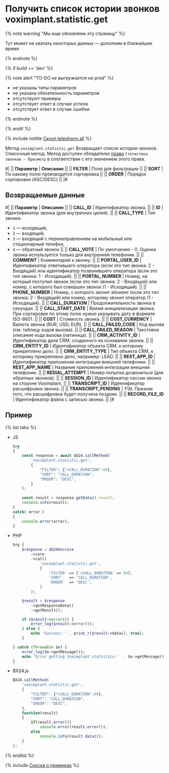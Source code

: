 # Получить список истории звонков voximplant.statistic.get

{% note warning "Мы еще обновляем эту страницу" %}

Тут может не хватать некоторых данных — дополним в ближайшее время

{% endnote %}

{% if build == 'dev' %}

{% note alert "TO-DO _не выгружается на prod_" %}

- не указаны типы параметров
- не указана обязательность параметров
- отсутствуют примеры
- отсутствует ответ в случае успеха
- отсутствует ответ в случае ошибки

{% endnote %}

{% endif %}

{% include notitle [Скоуп telephony all](./_includes/scope-telephony-all.md) %}

Метод `voximplant.statistic.get` Возвращает список истории звонков. Списочный метод. Метод доступен обладателю [права](https://helpdesk.bitrix24.ru/open/18177766/) `Статистика звонков - Просмотр` в соответствии с его значением этого права.

#|
|| **Параметр** | **Описание** ||
|| **FILTER** | Поля для фильтрации ||
|| **SORT** | По какому полю производится сортировка ||
|| **ORDER** | Порядок сортировки (ASC/DESC) ||
|#

## Возвращаемые данные

#|
|| **Параметр** | **Описание** ||
|| **CALL_ID** | Идентификатор звонка. ||
|| **ID** | Идентификатор звонка (для внутренних целей). ||
|| **CALL_TYPE** | Тип звонка: 
- `1` — исходящий,
- `2` — входящий,
- `3` — входящий с перенаправлением на мобильный или стационарный телефон,
- `4` — обратный звонок ||
|| **CALL_VOTE** | По умолчанию - 0. Оценка звонка используется только для внутренней телефонии. ||
|| **COMMENT** | Комментарий к звонку. ||
|| **PORTAL_USER_ID** | Идентификатор ответившего оператора (если это тип звонка: 2 - Входящий) или идентификатор позвонившего оператора (если это тип звонка: 1 - Исходящий). ||
|| **PORTAL_NUMBER** | Номер, на который поступил звонок (если это тип звонка: 2 - Входящий) или номер, с которого был совершен звонок (1 - Исходящий). ||
|| **PHONE_NUMBER** | Номер, с которого звонит абонент (если это тип звонка: 2 - Входящий) или номер, которому звонит оператор (1 - Исходящий). ||
|| **CALL_DURATION** | Продолжительность звонка в секундах. ||
|| **CALL_START_DATE** | Время инициализации звонка. При сортировке по этому полю нужно указывать дату в формате ISO-8601. ||
|| **COST** | Стоимость звонка. ||
|| **COST_CURRENCY** | Валюта звонка (RUR, USD, EUR). ||
|| **CALL_FAILED_CODE** | Код вызова (см. таблицу кодов вызова). ||
|| **CALL_FAILED_REASON** | Текстовое описание кода вызова (латиница). ||
|| **CRM_ACTIVITY_ID** | Идентификатор дела CRM, созданного на основании звонка. ||
|| **CRM_ENTITY_ID** | Идентификатор объекта CRM, к которому прикреплено дело. ||
|| **CRM_ENTITY_TYPE** | Тип объекта CRM, к которому прикреплено дело, например: LEAD. ||
|| **REST_APP_ID** | Идентификатор приложения интеграции внешней телефонии. ||
|| **REST_APP_NAME** | Название приложения интеграции внешней телефонии. ||
|| **REDIAL_ATTEMPT** | Номер попытки дозвониться (для обратных звонков). ||
|| **SESSION_ID** | Идентификатор сессии звонка на стороне Voximplant. ||
|| **TRANSCRIPT_ID** | Идентификатор расшифровки звонка. ||
|| **TRANSCRIPT_PENDING** | Y\N. Признак того, что расшифровка будет получена позднее. ||
|| **RECORD_FILE_ID** | Идентификатор файла с записью звонка. ||
|#

## Пример

{% list tabs %}

- JS


    ```js
    try
    {
    	const response = await $b24.callMethod(
    		'voximplant.statistic.get',
    		{
    			"FILTER": {">CALL_DURATION":60},
    			"SORT": "CALL_DURATION",
    			"ORDER": "DESC",
    		}
    	);
    	
    	const result = response.getData().result;
    	console.info(result);
    }
    catch( error )
    {
    	console.error(error);
    }
    ```

- PHP


    ```php
    try {
        $response = $b24Service
            ->core
            ->call(
                'voximplant.statistic.get',
                [
                    'FILTER' => ['>CALL_DURATION' => 60],
                    'SORT'   => 'CALL_DURATION',
                    'ORDER'  => 'DESC',
                ]
            );
    
        $result = $response
            ->getResponseData()
            ->getResult();
    
        if ($result->error()) {
            error_log($result->error());
        } else {
            echo 'Success: ' . print_r($result->data(), true);
        }
    
    } catch (Throwable $e) {
        error_log($e->getMessage());
        echo 'Error getting Voximplant statistics: ' . $e->getMessage();
    }
    ```

- BX24.js

    ```js
    BX24.callMethod(
        'voximplant.statistic.get',
        {
            "FILTER": {">CALL_DURATION":60},
            "SORT": "CALL_DURATION",
            "ORDER": "DESC",
        },
        function(result)
        {
            if(result.error())
                console.error(result.error());
            else
                console.info(result.data());
        }
    );
    ```

{% endlist %}

{% include [Сноска о примерах](../../_includes/examples.md) %}